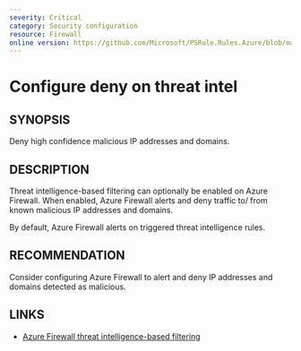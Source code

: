 ```yaml
---
severity: Critical
category: Security configuration
resource: Firewall
online version: https://github.com/Microsoft/PSRule.Rules.Azure/blob/main/docs/rules/en/Azure.Firewall.Mode.md
---
```


# Configure deny on threat intel

## SYNOPSIS

Deny high confidence malicious IP addresses and domains.

## DESCRIPTION

Threat intelligence-based filtering can optionally be enabled on Azure Firewall.
When enabled, Azure Firewall alerts and deny traffic to/ from known malicious IP addresses and domains.

By default, Azure Firewall alerts on triggered threat intelligence rules.

## RECOMMENDATION

Consider configuring Azure Firewall to alert and deny IP addresses and domains detected as malicious.

## LINKS

- [Azure Firewall threat intelligence-based filtering](https://docs.microsoft.com/en-us/azure/firewall/threat-intel)
